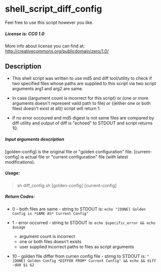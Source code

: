 # shell_script_diff_config

Feel free to use this script however you like.
##### License is: CC0 1.0

More info about license you can find at:
http://creativecommons.org/publicdomain/zero/1.0/

## Description
* This shell script was written to use md5 and diff tool/utility to check if two
specified files whose paths are supplied to this script via two script arguments
arg1 and arg2 are same.

* In case ((argument count is incorrect for this script) or (one or more arguments
doesn't represent vaild path to file) or ((either one or both files) doesn't exist at all))
script will return 1.

* If no error occoured and md5 digest is not same files are compared by diff utility and
output of diff is "echoed" to STDOUT and script returns 10.

##### Input arguments description
[golden-config] is the original file or "golden configuration" file.
[current-config] is actual file or "current configuration" file (with latest modifications).

##### Usage:
> sh diff_config.sh [golden-config] [current-config]

##### Return Codes:
* 0 - both files are same - string to STDOUT is:
``` echo "[DONE] Golden Config is *SAME AS* Current Config" ```

* 1 - error occurred - string to STDOUT is:
``` echo $specific_error && echo $usage ```
  * argument count is incorrect
  * one or both files doesn't exists
  * user supplied incorrect paths to files as script arguments

* 10 - golden file differ from curren config file - stirng to STDOUT is:
``` "[DONE] Golden Config *DIFFER FROM* Current Config" && echo && diff -dU0 $1 $2 ```
